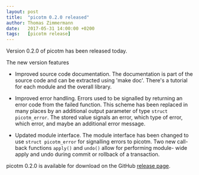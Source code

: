 ```yaml
---
layout: post
title:  "picotm 0.2.0 released"
author: Thomas Zimmermann
date:   2017-05-31 14:00:00 +0200
tags:   [picotm release]
---
```


Version 0.2.0 of picotm has been released today.

<!-- excerpt -->

The new version features

 * Improved source code documentation. The documentation is part of
   the source code and can be extracted using 'make doc'. There's a
   tutorial for each module and the overall library.

 * Improved error handling. Errors used to be signalled by returning
   an error code from the failed function. This scheme has been replaced
   in many places by an additional output parameter of type
   `struct picotm_error`. The stored value signals an error, which type
   of error, which error, and maybe an additional error message.

 * Updated module interface. The module interface has been changed to
   use `struct picotm_error` for signalling errors to picotm. Two new
   call-back functions `apply()` and `undo()` allow for performing module-
   wide apply and undo during commit or rollback of a transaction.

picotm 0.2.0 is available for download on the GitHub
[release page][picotm_0_2_0].

[picotm_0_2_0]: https://github.com/picotm/picotm/releases/tag/v0.2.0
